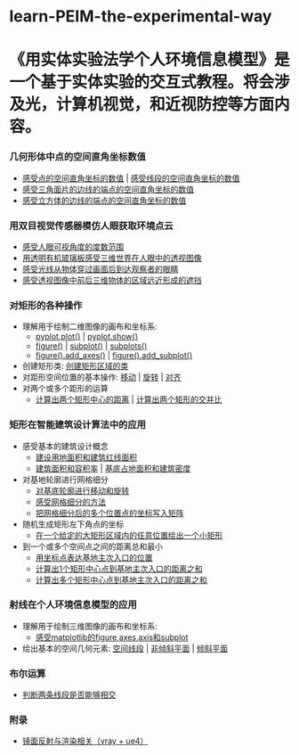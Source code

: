 # learn-PEIM-the-experimental-way

# 《用实体实验法学个人环境信息模型》是一个基于实体实验的交互式教程。将会涉及光，计算机视觉，和近视防控等方面内容。

### 几何形体中点的空间直角坐标数值

- [感受点的空间直角坐标的数值](/chapters/几何形体中点的空间直角坐标数值/感受点的空间直角坐标的数值.md) | [感受线段的空间直角坐标的数值](/chapters/几何形体中点的空间直角坐标数值/感受线段的空间直角坐标的数值.md)
- [感受三角面片的边线的端点的空间直角坐标的数值](/chapters/几何形体中点的空间直角坐标数值/感受三角面片的边线的端点的空间直角坐标的数值.md)
- [感受立方体的边线的端点的空间直角坐标的数值](/chapters/几何形体中点的空间直角坐标数值/感受立方体的边线的端点的空间直角坐标的数值.md)

### 用双目视觉传感器模仿人眼获取环境点云

- [感受人眼可视角度的度数范围](/chapters/用双目视觉传感器模仿人眼获取环境点云/感受人眼可视角度的度数范围.md)
- [用透明有机玻璃板感受三维世界在人眼中的透视图像](/chapters/用双目视觉传感器模仿人眼获取环境点云/用透明有机玻璃板感受三维世界在人眼中的透视图像.md)
- [感受光线从物体穿过画面后到达观察者的眼睛](/chapters/用双目视觉传感器模仿人眼获取环境点云/感受光线从物体穿过画面后到达观察者的眼睛.md)
- [感受透视图像中前后三维物体的区域远近形成的遮挡](/chapters/用双目视觉传感器模仿人眼获取环境点云/感受透视图像中前后三维物体的区域远近形成的遮挡.md)

### 对矩形的各种操作
- 理解用于绘制二维图像的画布和坐标系: 
	- [pyplot.plot()](/chapters/对矩形的各种操作/理解用于绘制二维图像的画布和坐标系/pyplot.plot().md) | [pyplot.show()](/chapters/对矩形的各种操作/理解用于绘制二维图像的画布和坐标系/pyplot.show().md) 
	- [figure()](/chapters/对矩形的各种操作/理解用于绘制二维图像的画布和坐标系/figure().md) | [subplot()](/chapters/对矩形的各种操作/理解用于绘制二维图像的画布和坐标系/subplot().md) | [subplots()](/chapters/对矩形的各种操作/理解用于绘制二维图像的画布和坐标系/subplots().md) 
	- [figure().add_axes()](/chapters/对矩形的各种操作/理解用于绘制二维图像的画布和坐标系/figure().add_axes().md) | [figure().add_subplot()](/chapters/对矩形的各种操作/理解用于绘制二维图像的画布和坐标系/figure().add_subplot().md) 
- 创建矩形类: [创建矩形区域的类](/chapters/对矩形的各种操作/创建矩形区域的类.md) 
- 对距形空间位置的基本操作: [移动](/chapters/对矩形的各种操作/对距形空间位置的基本操作/移动.md) | [旋转](/chapters/对矩形的各种操作/对距形空间位置的基本操作/旋转.md) | [对齐](/chapters/对矩形的各种操作/对距形空间位置的基本操作/对齐.md) 
- 对两个或多个距形的运算
	- [计算出两个矩形中心的距离](/chapters/对矩形的各种操作/计算出两个矩形中心的距离.md) | [计算出两个矩形的交并比](/chapters/对矩形的各种操作/计算出两个矩形的交并比.md)

### 矩形在智能建筑设计算法中的应用
- 感受基本的建筑设计概念
	- [建设用地面积和建筑红线面积](/chapters/矩形在智能建筑设计算法中的应用/感受基本的建筑设计概念/建设用地面积和建筑红线面积.md) 
	- [建筑面积和容积率](/chapters/矩形在智能建筑设计算法中的应用/感受基本的建筑设计概念/建筑面积和容积率.md) | [基底占地面积和建筑密度](/chapters/矩形在智能建筑设计算法中的应用/感受基本的建筑设计概念/基底占地面积和建筑密度.md) 
- 对基地轮廓进行网格细分
	- [对基底轮廓进行移动和旋转](/chapters/矩形在智能建筑设计算法中的应用/对基地轮廓进行网格细分/对基底轮廓进行移动和旋转.md) 
	- [感受网格细分的方法](/chapters/矩形在智能建筑设计算法中的应用/对基地轮廓进行网格细分/感受网格细分的方法.md) 
	- [把网格细分后的多个位置点的坐标写入矩阵](/chapters/矩形在智能建筑设计算法中的应用/对基地轮廓进行网格细分/把网格细分后的多个位置点的坐标写入矩阵.md) 
- 随机生成矩形左下角点的坐标
	- [在一个给定的大矩形区域内的任意位置绘出一个小矩形](/chapters/矩形在智能建筑设计算法中的应用/随机生成矩形左下角点的坐标/在一个给定的大矩形区域内的任意位置绘出一个小矩形.md)
- 到一个或多个空间点之间的距离总和最小
	- [用坐标点表达基地主次入口的位置](/chapters/矩形在智能建筑设计算法中的应用/到一个或多个空间点之间的距离总和最小/用坐标点表达基地主次入口的位置.md)
	- [计算出1个矩形中心点到基地主次入口的距离之和](/chapters/矩形在智能建筑设计算法中的应用/到一个或多个空间点之间的距离总和最小/计算出1个矩形中心点到基地主次入口的距离之和.md)
	- [计算出多个矩形中心点到基地主次入口的距离之和](/chapters/矩形在智能建筑设计算法中的应用/到一个或多个空间点之间的距离总和最小/计算出多个矩形中心点到基地主次入口的距离之和.md)

### 射线在个人环境信息模型的应用
- 理解用于绘制三维图像的画布和坐标系: 
	- [感受matplotlib的figure,axes,axis和subplot](/chapters/射线在个人环境信息模型的应用/理解用于绘制三维图像的画布和坐标系/感受matplotlib的figure,axes,axis和subplot.md)
- 绘出基本的空间几何元素: [空间线段](/chapters/射线在个人环境信息模型的应用/绘出基本的空间几何元素/空间线段.md) | [非倾斜平面](/chapters/射线在个人环境信息模型的应用/绘出基本的空间几何元素/非倾斜平面.md) | [倾斜平面](/chapters/射线在个人环境信息模型的应用/绘出基本的空间几何元素/倾斜平面.md) 

### 布尔运算
- [判断两条线段是否能够相交](/chapters/布尔运算/判断两条线段是否能够相交.md)

### 附录

- [镜面反射与渲染相关（vray + ue4）](/chapters/.md)





